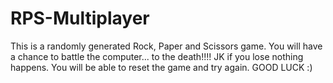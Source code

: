 # RPS-Multiplayer
This is a randomly generated Rock, Paper and Scissors game. You will have a chance to battle the computer... to the death!!!! JK if you lose nothing happens. You will be able to reset the game and try again. GOOD LUCK :)
